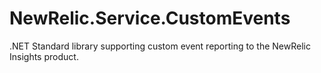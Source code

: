 # NewRelic.Service.CustomEvents
.NET Standard library supporting custom event reporting to the NewRelic Insights product.
